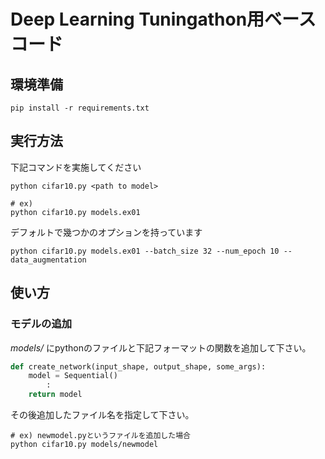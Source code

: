 # Deep Learning Tuningathon用ベースコード

## 環境準備

```
pip install -r requirements.txt
```

## 実行方法
下記コマンドを実施してください

```
python cifar10.py <path to model>

# ex)
python cifar10.py models.ex01
```

デフォルトで幾つかのオプションを持っています

```
python cifar10.py models.ex01 --batch_size 32 --num_epoch 10 --data_augmentation
```

## 使い方

### モデルの追加

*models/* にpythonのファイルと下記フォーマットの関数を追加して下さい。

```python
def create_network(input_shape, output_shape, some_args):
    model = Sequential()
        :
    return model
```

その後追加したファイル名を指定して下さい。

```
# ex) newmodel.pyというファイルを追加した場合
python cifar10.py models/newmodel
```


